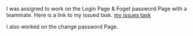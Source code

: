 I was assigned to work on the Login Page & Foget password Page with a teammate.
Here is a link to my issued task. 
[my issues task](https://github.com/zuri-training/Chunk-File_Proj_team_49/issues/15) 

I also worked on the change password Page.


